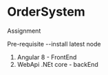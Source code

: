 # OrderSystem
Assignment

Pre-requisite
  --install latest node

1. Angular 8 - FrontEnd
2. WebApi .NEt core - backEnd
